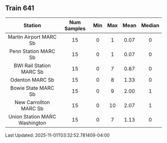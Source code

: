 ## Train 641

| Station | Num Samples | Min | Max | Mean | Median |
| :-----: | :---------: | :-: | :-: | :--: | :----: |
| Martin Airport MARC Sb | 15 | 0 | 1 | 0.07 | 0 |
| Penn Station MARC Sb | 15 | 0 | 1 | 0.07 | 0 |
| BWI Rail Station MARC Sb | 15 | 0 | 7 | 0.87 | 0 |
| Odenton MARC Sb | 15 | 0 | 8 | 1.33 | 0 |
| Bowie State MARC Sb | 15 | 0 | 9 | 2.00 | 1 |
| New Carrollton MARC Sb | 15 | 0 | 10 | 2.07 | 1 |
| Union Station MARC Washington | 15 | 0 | 7 | 1.13 | 0 |


Last Updated: 2025-11-01T03:32:52.781409-04:00